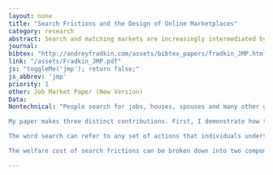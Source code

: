 ```yaml
---
layout: none
title: "Search Frictions and the Design of Online Marketplaces"
category: research
abstract: Search and matching markets are increasingly intermediated by online marketplaces. These marketplaces record novel data about search activity and influence search through policies, such as ranking algorithms, which can make matching outcomes more efficient. I use data from Airbnb, a prominent online marketplace for housing rentals, to show that potential guests engage in limited search, are frequently rejected by hosts, and inefficiently match as a result. I estimate a micro-founded model of search and matching and use it to show that if frictions were removed, there would be 84% more matches in the marketplace and host revenue would increase by $109 per searcher. I propose several improved ranking algorithms for the marketplace and show that they would increase the matching rate by up to 10% over the status quo. However, the A/B search experiments favored by internet companies can overstate the true treatment effect of a ranking algorithm by over 100% because of equilibrium effects.
journal: 
bibtex: "http://andreyfradkin.com/assets/bibtex_papers/fradkin_JMP.html"
link: "/assets/Fradkin_JMP.pdf"
js: "toggleMe('jmp'); return false;"
js_abbrev: 'jmp'
priority: 1
other: Job Market Paper (New Version)
Data: 
Nontechnical: "People search for jobs, houses, spouses and many other goods. Theory tells us that markets where search is important can work very differently than standard competitive marketplaces. However, it has been difficult to test theories of search in practice because search behavior is typically unobserved. I use a novel dataset of over a million search spells in an online marketplace to study search frictions.

My paper makes three distinct contributions. First, I demonstrate how to use detailed data on communication and transactions in marketplaces in order to quantify the welfare cost of search frictions. Second, I apply my methodology to Airbnb, a large and growing online marketplace for accommodations. Lastly, I study how a market designer can create a set of policies to improve market outcomes.

The word search can refer to any set of actions that individuals undertake in order to acquire more information. Some common types of search include asking friends for advice, browsing the internet, submitting applications and talking to potential partners. In this paper I will focus on just one step in the search process: that of sending contacts and talking to potential partners. 

The welfare cost of search frictions can be broken down into two components. The first is that search itself takes up valuable time and effort. The second is that the lack of perfect information about all options creates suboptimal matches in the marketplace. In turn, the degree to which matches are suboptimal depends on how intensively people search, the information already available to searchers, the amount of congestion in the marketplace and the realized quality of potential partners in the market. The cause of suboptimal matches is critical because it determines what policies should be undertaken to improve market outcomes."

---
```


